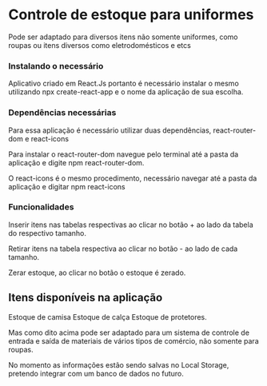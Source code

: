 # Controle de estoque para uniformes

Pode ser adaptado para diversos itens não somente uniformes, como roupas ou itens diversos como eletrodomésticos e etcs 

### Instalando o necessário

Aplicativo criado em React.Js portanto é necessário instalar o mesmo utilizando npx create-react-app e o nome da aplicação de sua escolha.

### Dependências necessárias

Para essa aplicação é necessário utilizar duas dependências, react-router-dom e react-icons

Para instalar o react-router-dom navegue pelo terminal até a pasta da aplicação e digite npm react-router-dom.

O react-icons é o mesmo procedimento, necessário navegar até a pasta da aplicação e digitar npm react-icons

### Funcionalidades

Inserir itens nas tabelas respectivas ao clicar no botão + ao lado da tabela do respectivo tamanho.

Retirar itens na tabela respectiva ao clicar no botão - ao lado de cada tamanho.

Zerar estoque, ao clicar no botão o estoque é zerado.

## Itens disponíveis na aplicação

Estoque de camisa
Estoque de calça 
Estoque de protetores.

Mas como dito acima pode ser adaptado para um sistema de controle de entrada e saída de materiais de vários tipos de comércio, não somente para roupas.

No momento as informações estão sendo salvas no Local Storage, pretendo integrar com um banco de dados no futuro.


